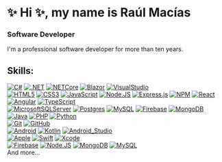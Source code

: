 <!-- # ![https://raulmacias.es](https://raw.githubusercontent.com/mouredev/mouredev/master/mouredev_emote.png) -->
# ✨ Hi ✨, my name is Raúl Macías
### Software Developer

<!-- ![https://github.com/mouredev](https://raw.githubusercontent.com/mouredev/mouredev/master/mouredev_github_profile.png) -->

I'm a professional software developer for more than ten years.

## Skills:

[![C#](https://img.shields.io/badge/c%23-%23239120.svg?style=for-the-badge&logo=c-sharp&logoColor=white)]()
[![.NET](https://img.shields.io/badge/.NET-1575F9?style=for-the-badge&logo=.net&logoColor=white&labelColor=101010)]()
[![NETCore](https://img.shields.io/badge/.NETCore-4F29CD?style=for-the-badge&logo=.net&logoColor=white&labelColor=101010)]()
[![Blazor](https://img.shields.io/badge/blazor-%235C2D91.svg?style=for-the-badge&logo=blazor&logoColor=white)]()
[![VisualStudio](https://img.shields.io/badge/VisualStudio-4F29CD?style=for-the-badge&logo=visualstudio&logoColor=white&labelColor=101010)]()
</br>
[![HTML5](https://img.shields.io/badge/html5-%23E34F26.svg?style=for-the-badge&logo=html5&logoColor=white)]()
[![CSS3](https://img.shields.io/badge/css3-%231572B6.svg?style=for-the-badge&logo=css3&logoColor=white)]()
[![JavaScript](https://img.shields.io/badge/javascript-%23323330.svg?style=for-the-badge&logo=javascript&logoColor=%23F7DF1E)]()
[![Node.JS](https://img.shields.io/badge/Node.JS-339933?style=for-the-badge&logo=node.js&logoColor=white&labelColor=101010)]()
[![Express.js](https://img.shields.io/badge/express.js-%23404d59.svg?style=for-the-badge&logo=express&logoColor=%2361DAFB)]()
[![NPM](https://img.shields.io/badge/NPM-%23CB3837.svg?style=for-the-badge&logo=npm&logoColor=white)]()
[![React](https://img.shields.io/badge/react-%2320232a.svg?style=for-the-badge&logo=react&logoColor=%2361DAFB)]()
[![Angular](https://img.shields.io/badge/angular-%23DD0031.svg?style=for-the-badge&logo=angular&logoColor=white)]()
[![TypeScript](https://img.shields.io/badge/typescript-%23007ACC.svg?style=for-the-badge&logo=typescript&logoColor=white)]()
</br>
[![MicrosoftSQLServer](https://img.shields.io/badge/Microsoft%20SQL%20Server-CC2927?style=for-the-badge&logo=microsoft%20sql%20server&logoColor=white)]()
[![Postgres](https://img.shields.io/badge/postgres-%23316192.svg?style=for-the-badge&logo=postgresql&logoColor=white)]()
[![MySQL](https://img.shields.io/badge/mysql-%2300f.svg?style=for-the-badge&logo=mysql&logoColor=white)]()
[![Firebase](https://img.shields.io/badge/Firebase-FFCA28?style=for-the-badge&logo=firebase&logoColor=white&labelColor=101010)]()
[![MongoDB](https://img.shields.io/badge/MongoDB-47A248?style=for-the-badge&logo=mongodb&logoColor=white&labelColor=101010)]()
</br>
[![Java](https://img.shields.io/badge/java-%23ED8B00.svg?style=for-the-badge&logo=openjdk&logoColor=white)]()
[![PHP](https://img.shields.io/badge/php-%23777BB4.svg?style=for-the-badge&logo=php&logoColor=white)]()
[![Python](https://img.shields.io/badge/python-3670A0?style=for-the-badge&logo=python&logoColor=ffdd54)]()
</br>
[![Git](https://img.shields.io/badge/git-%23F05033.svg?style=for-the-badge&logo=git&logoColor=white)]()
[![GitHub](https://img.shields.io/badge/github-%23121011.svg?style=for-the-badge&logo=github&logoColor=white)]()
</br>
[![Android](https://img.shields.io/badge/Android-3DDC84?style=for-the-badge&logo=android&logoColor=white&labelColor=101010)]()
[![Kotlin](https://img.shields.io/badge/Kotlin-0095D5?style=for-the-badge&logo=kotlin&logoColor=white&labelColor=101010)]()
[![Android_Studio](https://img.shields.io/badge/Android_Studio-3DDC84?style=for-the-badge&logo=android-studio&logoColor=white&labelColor=101010)]()
</br>
[![Apple](https://img.shields.io/badge/iOS-999999?style=for-the-badge&logo=apple&logoColor=white&labelColor=101010)]()
[![Swift](https://img.shields.io/badge/Swift-FA7343?style=for-the-badge&logo=swift&logoColor=white&labelColor=101010)]()
[![Xcode](https://img.shields.io/badge/Xcode-1575F9?style=for-the-badge&logo=xcode&logoColor=white&labelColor=101010)]()
</br>
[![Firebase](https://img.shields.io/badge/Firebase-FFCA28?style=for-the-badge&logo=firebase&logoColor=white&labelColor=101010)]()
[![Node.JS](https://img.shields.io/badge/Node.JS-339933?style=for-the-badge&logo=node.js&logoColor=white&labelColor=101010)]()
[![MongoDB](https://img.shields.io/badge/MongoDB-47A248?style=for-the-badge&logo=mongodb&logoColor=white&labelColor=101010)]()
[![MySQL](https://img.shields.io/badge/MySQL-4479A1?style=for-the-badge&logo=mysql&logoColor=white&labelColor=101010)]()
</br>
And more...
